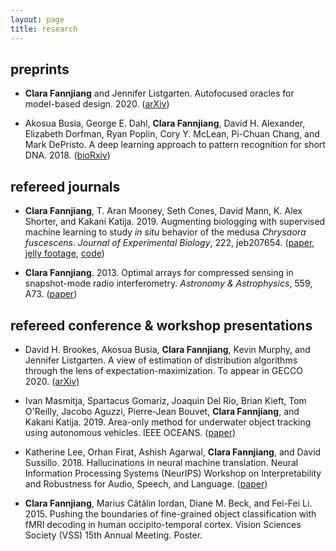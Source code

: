 ```yaml
---
layout: page
title: research
---
```


## preprints

- **Clara Fannjiang** and Jennifer Listgarten. Autofocused oracles for model-based design. 2020. ([arXiv](https://arxiv.org/abs/2006.08052))

- Akosua Busia, George E. Dahl, **Clara Fannjiang**, David H. Alexander, Elizabeth Dorfman, Ryan Poplin, Cory Y. McLean, Pi-Chuan Chang, and Mark DePristo. A deep learning approach to pattern recognition for short DNA. 2018. ([bioRxiv](https://www.biorxiv.org/content/early/2018/06/22/353474))

## refereed journals

- **Clara Fannjiang**, T. Aran Mooney, Seth Cones, David Mann, K. Alex Shorter, and Kakani Katija. 2019. Augmenting biologging with supervised machine learning to study *in situ* behavior of the medusa *Chrysaora fuscescens*. *Journal of Experimental Biology*, 222, jeb207654. ([paper](https://jeb.biologists.org/content/222/16/jeb207654), [jelly footage](http://movie.biologists.com/video/10.1242/jeb.207654/video-1), [code](https://bitbucket.org/mbari/jellymove/src/master/))

- **Clara Fannjiang**. 2013. Optimal arrays for compressed sensing in snapshot-mode radio interferometry. *Astronomy & Astrophysics*, 559, A73. ([paper](https://www.aanda.org/articles/aa/full_html/2013/11/aa21079-13/aa21079-13.html))

## refereed conference & workshop presentations

- David H. Brookes, Akosua Busia, **Clara Fannjiang**, Kevin Murphy, and Jennifer Listgarten. A view of estimation of distribution algorithms through the lens of expectation-maximization. To appear in GECCO 2020. ([arXiv](https://arxiv.org/abs/1905.10474))

- Ivan Masmitja, Spartacus Gomariz, Joaquin Del Rio, Brian Kieft, Tom O'Reilly, Jacobo Aguzzi, Pierre-Jean Bouvet, **Clara Fannjiang**, and Kakani Katija. 2019. Area-only method for underwater object tracking using autonomous vehicles. IEEE OCEANS. ([paper](https://ieeexplore.ieee.org/document/8867277))

- Katherine Lee, Orhan Firat, Ashish Agarwal, **Clara Fannjiang**, and David Sussillo. 2018. Hallucinations in neural machine translation. Neural Information Processing Systems (NeurIPS) Workshop on Interpretability and Robustness for Audio, Speech, and Language. ([paper](/research/neurips_irasl_2018.pdf))

- **Clara Fannjiang**, Marius Cătălin Iordan, Diane M. Beck, and Fei-Fei Li. 2015. Pushing the boundaries of fine-grained object classification with fMRI decoding in human occipito-temporal cortex. Vision Sciences Society (VSS) 15th Annual Meeting. Poster.
